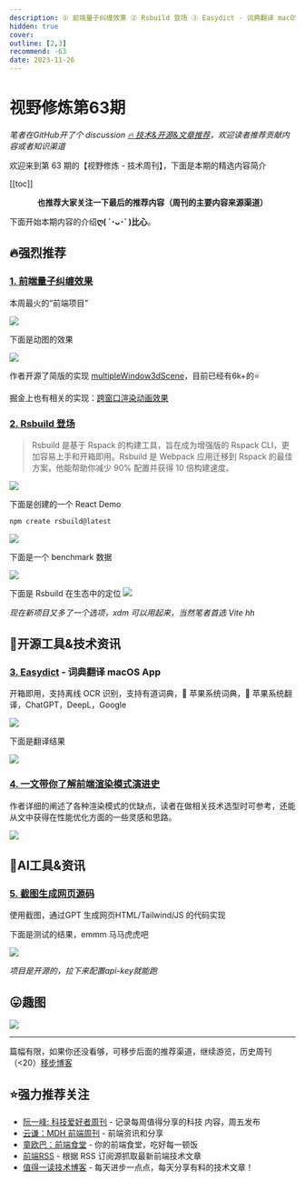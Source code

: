 ```yaml
---
description: ① 前端量子纠缠效果 ② Rsbuild 登场 ③ Easydict - 词典翻译 macOS App ④ 一文带你了解前端渲染模式演进史 ⑤ 截图生成网页源码
hidden: true
cover:
outline: [2,3]
recommend: -63
date: 2023-11-26
---
```


# 视野修炼第63期
*笔者在GitHub开了个 discussion [🔥 技术&开源&文章推荐](https://github.com/ATQQ/sugar-blog/discussions/123)，欢迎读者推荐贡献内容或者知识渠道*

欢迎来到第 63 期的【视野修炼 - 技术周刊】，下面是本期的精选内容简介

[[toc]]

<center>

**​也推荐大家关注一下最后的推荐内容（周刊的主要内容来源渠道）**
</center>

下面开始本期内容的介绍**ღ( ´･ᴗ･` )比心**。
## 🔥强烈推荐
### [1. 前端量子纠缠效果](https://mp.weixin.qq.com/s/VxNhRRe7ZBwFYbvUTSVaYQ)
本周最火的“前端项目”

![](https://img.cdn.sugarat.top/mdImg/MTcwMDk3MjA1NzMyMQ==700972057321)

下面是动图的效果

![](https://img.cdn.sugarat.top/mdImg/MTcwMDk3MjIyOTYzMA==700972229630)

作者开源了简版的实现 [multipleWindow3dScene](https://github.com/bgstaal/multipleWindow3dScene)，目前已经有6k+的⭐️

掘金上也有相关的实现：[跨窗口渲染动画效果](https://juejin.cn/post/7304537142122266674)

### [2. Rsbuild 登场](https://mp.weixin.qq.com/s/dorbW52HcJCaJaL9yybC3Q)
>Rsbuild 是基于 Rspack 的构建工具，旨在成为增强版的 Rspack CLI，更加容易上手和开箱即用。Rsbuild 是 Webpack 应用迁移到 Rspack 的最佳方案，他能帮助你减少 90% 配置并获得 10 倍构建速度。

![](https://img.cdn.sugarat.top/mdImg/MTcwMDk3MjczMjI2OA==700972732268)

下面是创建的一个 React Demo
```sh
npm create rsbuild@latest
```
![](https://img.cdn.sugarat.top/mdImg/MTcwMDk3MzExNTg5NQ==700973115895)

下面是一个 benchmark 数据

![](https://img.cdn.sugarat.top/mdImg/MTcwMDk3Mzg2NDY4Nw==700973864687)

下面是 Rsbuild 在生态中的定位
![](https://img.cdn.sugarat.top/mdImg/MTcwMDk3NDEyMzg2NQ==700974123865)

*现在新项目又多了一个选项，xdm 可以用起来，当然笔者首选 Vite hh*

## 🔧开源工具&技术资讯
### [3. Easydict](https://github.com/tisfeng/Easydict) - 词典翻译 macOS App

开箱即用，支持离线 OCR 识别，支持有道词典，🍎 苹果系统词典，🍎 苹果系统翻译，ChatGPT，DeepL，Google

![](https://img.cdn.sugarat.top/mdImg/MTcwMDk3NzYwNjU4OA==700977606588)

下面是翻译结果

![](https://img.cdn.sugarat.top/mdImg/MTcwMDk3NzcyMzE4OA==700977723188)

### [4. 一文带你了解前端渲染模式演进史](https://mp.weixin.qq.com/s/7SrtTbzSJwXbz-DPSLprHg)
作者详细的阐述了各种渲染模式的优缺点，读者在做相关技术选型时可参考，还能从文中获得在性能优化方面的一些灵感和思路。

![](https://img.cdn.sugarat.top/mdImg/MTcwMDk4NDQwNjM4NQ==700984406385)

## 🤖AI工具&资讯
### [5. 截图生成网页源码](https://github.com/abi/screenshot-to-code)
使用截图，通过GPT 生成网页HTML/Tailwind/JS 的代码实现

下面是测试的结果，emmm 马马虎虎吧

![](https://img.cdn.sugarat.top/mdImg/MTcwMDk4MzU3NDEzMw==700983574133)

*项目是开源的，拉下来配置api-key就能跑*

## 😛趣图

![](https://img.cdn.sugarat.top/mdImg/MTcwMDk4MDYwMDAwNA==700980600004)

---

篇幅有限，如果你还没看够，可移步后面的推荐渠道，继续游览，历史周刊（<20）[移步博客](https://www.dmsrs.org/weekly/index.html)

## ⭐️强力推荐关注
* [阮一峰: 科技爱好者周刊](https://www.ruanyifeng.com/blog/archives.html) - 记录每周值得分享的科技 内容，周五发布
* [云谦：MDH 前端周刊](https://mdhweekly.com/) - 前端资讯和分享
* [童欧巴：前端食堂](https://github.com/Geekhyt/weekly) - 你的前端食堂，吃好每一顿饭
* [前端RSS](https://fed.chanceyu.com/) - 根据 RSS 订阅源抓取最新前端技术文章
* [值得一读技术博客](https://daily-blog.chlinlearn.top/) - 每天进步一点点，每天分享有料的技术文章！
